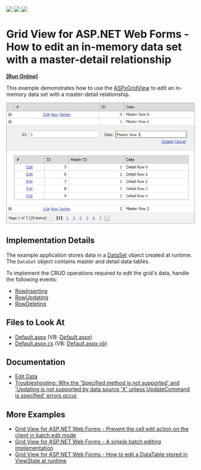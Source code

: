 <!-- default badges list -->
![](https://img.shields.io/endpoint?url=https://codecentral.devexpress.com/api/v1/VersionRange/128530956/22.1.4%2B)
[![](https://img.shields.io/badge/Open_in_DevExpress_Support_Center-FF7200?style=flat-square&logo=DevExpress&logoColor=white)](https://supportcenter.devexpress.com/ticket/details/E257)
[![](https://img.shields.io/badge/📖_How_to_use_DevExpress_Examples-e9f6fc?style=flat-square)](https://docs.devexpress.com/GeneralInformation/403183)
<!-- default badges end -->
# Grid View for ASP.NET Web Forms - How to edit an in-memory data set with a master-detail relationship
<!-- run online -->
**[[Run Online]](https://codecentral.devexpress.com/128530956/)**
<!-- run online end -->

This example demonstrates how to use the [ASPxGridView](https://docs.devexpress.com/AspNet/DevExpress.Web.ASPxGridView) to edit an in-memory data set with a master-detail relationship.

![How to Edit an In-Memory Data Set](edit-in-memory-dataset.png)

## Implementation Details 

The example application stores data in a [DataSet](https://docs.microsoft.com/en-us/dotnet/api/system.data.dataset?view=net-6.0) object created at runtime. The `DataSet` object contains master and detail data tables.

To implement the CRUD operations required to edit the grid's data, handle the following events:

- [RowInserting](https://docs.devexpress.com/AspNet/DevExpress.Web.ASPxGridView.RowInserting) 
- [RowUpdating](https://docs.devexpress.com/AspNet/DevExpress.Web.ASPxGridView.RowUpdating)
- [RowDeleting](https://docs.devexpress.com/AspNet/DevExpress.Web.ASPxGridView.RowDeleting)

## Files to Look At

- [Default.aspx](./CS/TestGridViewSite81/Default.aspx) (VB: [Default.aspx](./VB/TestGridViewSite81/Default.aspx))
- [Default.aspx.cs](./CS/TestGridViewSite81/Default.aspx.cs) (VB: [Default.aspx.vb](./VB/TestGridViewSite81/Default.aspx.vb))

## Documentation

- [Edit Data](https://docs.devexpress.com/AspNet/3712/components/grid-view/concepts/edit-data)
- [Troubleshooting: Why the 'Specified method is not supported' and 'Updating is not supported by data source 'X' unless UpdateCommand is specified' errors occur](https://docs.devexpress.com/AspNet/403771/troubleshooting/grid-related-issues/crud-operations-with-custom-data-source)

## More Examples
- [Grid View for ASP.NET Web Forms - Prevent the cell edit action on the client in batch edit mode](https://github.com/DevExpress-Examples/aspxgridview-prevent-batch-edit-action)
- [Grid View for ASP.NET Web Forms - A simple batch editing implementation](https://github.com/DevExpress-Examples/aspxgridview-simple-batch-editing-implementation)
- [Grid View for ASP.NET Web Forms - How to edit a DataTable stored in ViewState at runtime](https://github.com/DevExpress-Examples/how-to-edit-data-in-a-datatable-using-aspxgridview-at-runtime-when-data-is-stored-in-viewsta-e2945)
